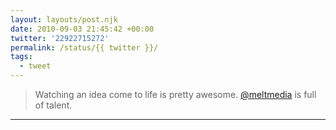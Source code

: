 ```yaml
---
layout: layouts/post.njk
date: 2010-09-03 21:45:42 +00:00
twitter: '22922715272'
permalink: /status/{{ twitter }}/
tags: 
  - tweet
---
```


> Watching an idea come to life is pretty awesome. [@meltmedia](https://twitter.com/meltmedia) is full of talent.

---
